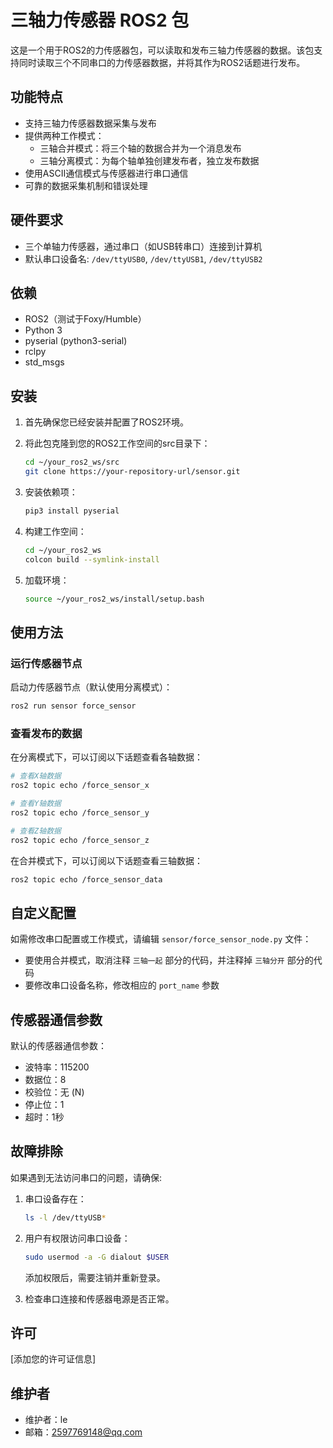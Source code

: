 # 三轴力传感器 ROS2 包

这是一个用于ROS2的力传感器包，可以读取和发布三轴力传感器的数据。该包支持同时读取三个不同串口的力传感器数据，并将其作为ROS2话题进行发布。

## 功能特点

- 支持三轴力传感器数据采集与发布
- 提供两种工作模式：
  - 三轴合并模式：将三个轴的数据合并为一个消息发布
  - 三轴分离模式：为每个轴单独创建发布者，独立发布数据
- 使用ASCII通信模式与传感器进行串口通信
- 可靠的数据采集机制和错误处理

## 硬件要求

- 三个单轴力传感器，通过串口（如USB转串口）连接到计算机
- 默认串口设备名: `/dev/ttyUSB0`, `/dev/ttyUSB1`, `/dev/ttyUSB2`

## 依赖

- ROS2（测试于Foxy/Humble）
- Python 3
- pyserial (python3-serial)
- rclpy
- std_msgs

## 安装

1. 首先确保您已经安装并配置了ROS2环境。

2. 将此包克隆到您的ROS2工作空间的src目录下：
   ```bash
   cd ~/your_ros2_ws/src
   git clone https://your-repository-url/sensor.git
   ```

3. 安装依赖项：
   ```bash
   pip3 install pyserial
   ```

4. 构建工作空间：
   ```bash
   cd ~/your_ros2_ws
   colcon build --symlink-install
   ```

5. 加载环境：
   ```bash
   source ~/your_ros2_ws/install/setup.bash
   ```

## 使用方法

### 运行传感器节点

启动力传感器节点（默认使用分离模式）：

```bash
ros2 run sensor force_sensor
```

### 查看发布的数据

在分离模式下，可以订阅以下话题查看各轴数据：

```bash
# 查看X轴数据
ros2 topic echo /force_sensor_x

# 查看Y轴数据
ros2 topic echo /force_sensor_y

# 查看Z轴数据
ros2 topic echo /force_sensor_z
```

在合并模式下，可以订阅以下话题查看三轴数据：

```bash
ros2 topic echo /force_sensor_data
```

## 自定义配置

如需修改串口配置或工作模式，请编辑 `sensor/force_sensor_node.py` 文件：

- 要使用合并模式，取消注释 `三轴一起` 部分的代码，并注释掉 `三轴分开` 部分的代码
- 要修改串口设备名称，修改相应的 `port_name` 参数

## 传感器通信参数

默认的传感器通信参数：
- 波特率：115200
- 数据位：8
- 校验位：无 (N)
- 停止位：1
- 超时：1秒

## 故障排除

如果遇到无法访问串口的问题，请确保:

1. 串口设备存在：
   ```bash
   ls -l /dev/ttyUSB*
   ```

2. 用户有权限访问串口设备：
   ```bash
   sudo usermod -a -G dialout $USER
   ```
   添加权限后，需要注销并重新登录。

3. 检查串口连接和传感器电源是否正常。

## 许可

[添加您的许可证信息]

## 维护者

- 维护者：le
- 邮箱：2597769148@qq.com
